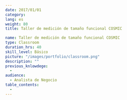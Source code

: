 ```yaml
---
date: 2017/01/01
category:
lang: es
weight: 80
title: Taller de medición de tamaño funcional COSMIC​

name: Taller de medición de tamaño funcional COSMIC​
type: Classroom
duration_hrs: 40
skill_level: Básico
picture: "/images/portfolio/classroom.png"
description: ""
previous_knlowdege:
  -
audience:
  - Analista de Negocio
table_contents:
  -
---
```

